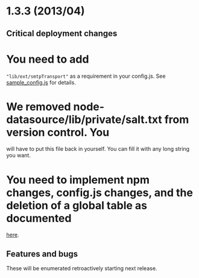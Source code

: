 1.3.3 (2013/04)
===============

Critical deployment changes
---------------------------
# You need to add 
  <code>"lib/ext/smtpTransport"</code>
  as a requirement in your config.js. See 
  [sample_config.js](https://github.com/xtuple/xtuple/blob/master/node-datasource/sample_config.js) for details.
# We removed node-datasource/lib/private/salt.txt from version control. You
  will have to put this file back in yourself. You can fill it with any long string you want.
# You need to implement npm changes, config.js changes, and the deletion of a global table as documented
  [here](https://github.com/xtuple/xtuple/pull/224).



Features and bugs
-----------------
These will be enumerated retroactively starting next release.
